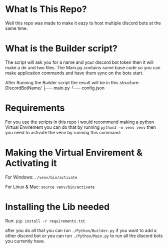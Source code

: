 # What Is This Repo?
Well this repo was made to make it eazy to host multiple discord bots at the same time.

# What is the Builder script?
The script will ask you for a name and your discord bot token then it will make a dir and two files.
The Main.py contains some base code so you can make application commands and have them sync on the bots start.

After Running the Builder script the result will be in this structure:
DiscordBotName/
├── main.py
└── config.json


# Requirements
For you use the scripts in this repo i would recommend making a python Virtual Envirement you can do that by running `python3 -m venv venv`
then you need to activate the venv by running this command:

# Making the Virtual Envirement & Activating it
For Windows:
    `./venv/bin/activate`

For Linux & Mac:
    `source venv/bin/activate`

# Installing the Lib needed
Run:
    `pip install -r requirements.txt`

after you do all that
you can run `./Python/Builder.py` if you want to add a other discord bot or you can run `./Python/Main.py` to run all the discord bots you currently have.
